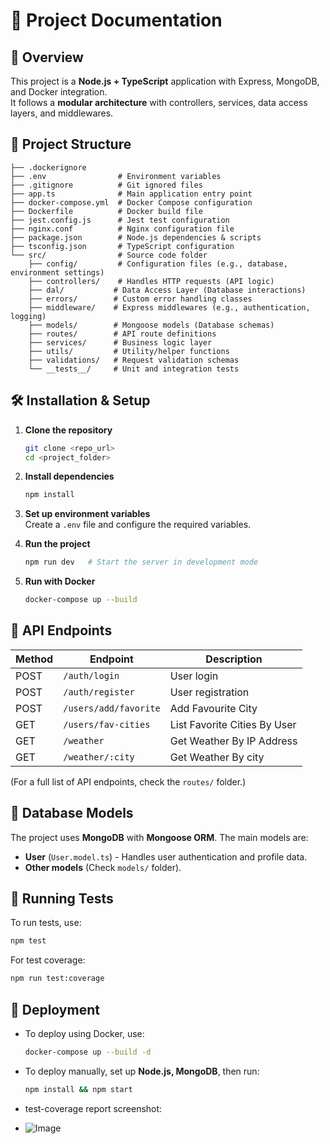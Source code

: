 # 🚀 Project Documentation

## 📌 Overview
This project is a **Node.js + TypeScript** application with Express, MongoDB, and Docker integration.  
It follows a **modular architecture** with controllers, services, data access layers, and middlewares.

## 📂 Project Structure
```
├── .dockerignore
├── .env                # Environment variables
├── .gitignore          # Git ignored files
├── app.ts              # Main application entry point
├── docker-compose.yml  # Docker Compose configuration
├── Dockerfile          # Docker build file
├── jest.config.js      # Jest test configuration
├── nginx.conf          # Nginx configuration file
├── package.json        # Node.js dependencies & scripts
├── tsconfig.json       # TypeScript configuration
└── src/                # Source code folder
    ├── config/         # Configuration files (e.g., database, environment settings)
    ├── controllers/    # Handles HTTP requests (API logic)
    ├── dal/           # Data Access Layer (Database interactions)
    ├── errors/        # Custom error handling classes
    ├── middleware/    # Express middlewares (e.g., authentication, logging)
    ├── models/        # Mongoose models (Database schemas)
    ├── routes/        # API route definitions
    ├── services/      # Business logic layer
    ├── utils/         # Utility/helper functions
    ├── validations/   # Request validation schemas
    └── __tests__/     # Unit and integration tests
```

## 🛠 Installation & Setup
1. **Clone the repository**
   ```sh
   git clone <repo_url>
   cd <project_folder>
   ```

2. **Install dependencies**
   ```sh
   npm install
   ```

3. **Set up environment variables**  
   Create a `.env` file and configure the required variables.

4. **Run the project**
   ```sh
   npm run dev   # Start the server in development mode
   ```

5. **Run with Docker**
   ```sh
   docker-compose up --build
   ```

## 📡 API Endpoints

| Method | Endpoint        | Description                 |
|--------|----------------|-----------------------------|
| POST   | `/auth/login`  | User login                  |
| POST   | `/auth/register` | User registration         |
| POST    | `/users/add/favorite`       | Add Favourite City               |
| GET    | `/users/fav-cities`   | List Favorite Cities By User            |
| GET    | `/weather`   | Get Weather By IP Address      |
| GET    | `/weather/:city`   | Get Weather By city      |

(For a full list of API endpoints, check the `routes/` folder.)

## 📂 Database Models
The project uses **MongoDB** with **Mongoose ORM**. The main models are:
- **User** (`User.model.ts`) - Handles user authentication and profile data.
- **Other models** (Check `models/` folder).

## 🧪 Running Tests
To run tests, use:
```sh
npm test
```

For test coverage:
```sh
npm run test:coverage
```

## 🚀 Deployment
- To deploy using Docker, use:
  ```sh
  docker-compose up --build -d
  ```

- To deploy manually, set up **Node.js, MongoDB**, then run:
  ```sh
  npm install && npm start
  ```
  
- test-coverage report screenshot:
- 
  ![Image](https://github.com/user-attachments/assets/d7087fd3-aecc-4b2e-9142-f710f8112f84)

